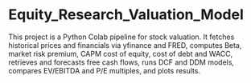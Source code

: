 # Equity_Research_Valuation_Model
This project is a Python Colab pipeline for stock valuation. It fetches historical prices and financials via yfinance and FRED, computes Beta, market risk premium, CAPM cost of equity, cost of debt and WACC, retrieves and forecasts free cash flows, runs DCF and DDM models, compares EV/EBITDA and P/E multiples, and plots results.
